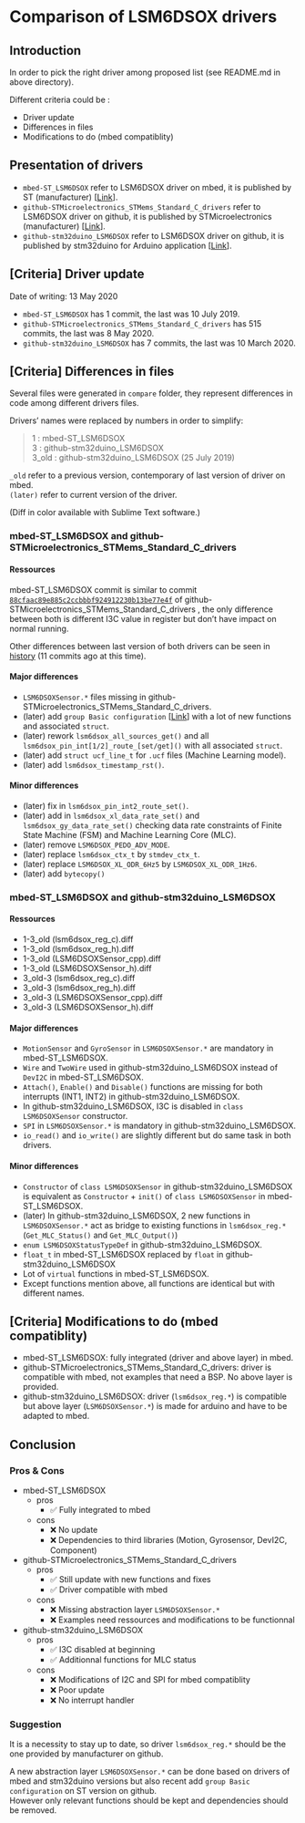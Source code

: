 # Comparison of LSM6DSOX drivers

## Introduction

In order to pick the right driver among proposed list (see README.md in above directory).

Different criteria could be : 

* Driver update
* Differences in files
* Modifications to do (mbed compatiblity)

## Presentation of drivers

* `mbed-ST_LSM6DSOX` refer to LSM6DSOX driver on mbed, it is published by ST (manufacturer) [[Link](https://os.mbed.com/teams/ST/code/LSM6DSOX/)].
* `github-STMicroelectronics_STMems_Standard_C_drivers` refer to LSM6DSOX driver on github, it is published by STMicroelectronics (manufacturer) [[Link](https://github.com/STMicroelectronics/STMems_Standard_C_drivers)].
* `github-stm32duino_LSM6DSOX` refer to LSM6DSOX driver on github, it is published by stm32duino for Arduino application [[Link](https://github.com/stm32duino/LSM6DSOX)]. 

## [Criteria] Driver update

Date of writing: 13 May 2020

* `mbed-ST_LSM6DSOX` has 1 commit, the last was 10 July 2019.
* `github-STMicroelectronics_STMems_Standard_C_drivers` has 515 commits, the last was 8 May 2020.
* `github-stm32duino_LSM6DSOX` has 7 commits, the last was 10 March 2020.

## [Criteria] Differences in files
Several files were generated in `compare` folder, they represent differences in code among different drivers files.

Drivers’ names were replaced by numbers in order to simplify:
> 1 : mbed-ST\_LSM6DSOX  
> 3 : github-stm32duino\_LSM6DSOX  
> 3\_old : github-stm32duino\_LSM6DSOX (25 July 2019)  

`_old` refer to a previous version, contemporary of last version of driver on mbed.  
`(later)` refer to current version of the driver.

(Diff in color available with Sublime Text software.)

### mbed-ST\_LSM6DSOX and github-STMicroelectronics\_STMems\_Standard\_C\_drivers  
#### Ressources  
mbed-ST\_LSM6DSOX commit is similar to commit [`88cfaac89e885c2ccbbbf924912230b13be77e4f`](https://github.com/STMicroelectronics/STMems_Standard_C_drivers/commit/88cfaac89e885c2ccbbbf924912230b13be77e4f) of github-STMicroelectronics\_STMems\_Standard\_C\_drivers , the only difference between both is different I3C value in register but don’t have impact on normal running.

Other differences between last version of both drivers can be seen in [history](https://github.com/STMicroelectronics/STMems_Standard_C_drivers/commits/master/lsm6dsox_STdC/driver) (11 commits ago at this time).

#### Major differences
* `LSM6DSOXSensor.*` files missing in github-STMicroelectronics\_STMems\_Standard\_C\_drivers.
* (later) add `group Basic configuration` [[Link](https://github.com/STMicroelectronics/STMems_Standard_C_drivers/blob/master/lsm6dsox_STdC/driver/lsm6dsox_reg.c#L9475)] with a lot of new functions and associated `struct`.
* (later) rework `lsm6dsox_all_sources_get()` and all `lsm6dsox_pin_int[1/2]_route_[set/get]()` with all associated `struct`.
* (later) add `struct ucf_line_t` for `.ucf` files (Machine Learning model).
* (later) add `lsm6dsox_timestamp_rst()`.

#### Minor differences
* (later) fix in `lsm6dsox_pin_int2_route_set()`.
* (later) add in `lsm6dsox_xl_data_rate_set()` and `lsm6dsox_gy_data_rate_set()` checking data rate constraints of Finite State Machine (FSM) and Machine Learning Core (MLC).
* (later) remove `LSM6DSOX_PEDO_ADV_MODE`.
* (later) replace `lsm6dsox_ctx_t` by `stmdev_ctx_t`.
* (later) replace `LSM6DSOX_XL_ODR_6Hz5` by `LSM6DSOX_XL_ODR_1Hz6`.
* (later) add `bytecopy()`

### mbed-ST\_LSM6DSOX and github-stm32duino\_LSM6DSOX
#### Ressources

* 1-3\_old (lsm6dsox\_reg\_c).diff 
* 1-3\_old (lsm6dsox\_reg\_h).diff
* 1-3\_old (LSM6DSOXSensor\_cpp).diff 
* 1-3\_old (LSM6DSOXSensor\_h).diff
* 3\_old-3 (lsm6dsox\_reg\_c).diff
* 3\_old-3 (lsm6dsox\_reg\_h).diff
* 3\_old-3 (LSM6DSOXSensor\_cpp).diff
* 3\_old-3 (LSM6DSOXSensor\_h).diff

#### Major differences
* `MotionSensor` and `GyroSensor` in `LSM6DSOXSensor.*` are mandatory in mbed-ST\_LSM6DSOX.
* `Wire` and `TwoWire` used in github-stm32duino\_LSM6DSOX instead of `DevI2C` in mbed-ST\_LSM6DSOX.
* `Attach()`, `Enable()` and `Disable()` functions are missing for both interrupts (INT1, INT2) in github-stm32duino\_LSM6DSOX.
* In github-stm32duino\_LSM6DSOX, I3C is disabled in `class LSM6DSOXSensor` constructor.
* `SPI` in `LSM6DSOXSensor.*` is mandatory in github-stm32duino\_LSM6DSOX.
* `io_read()` and `io_write()` are slightly different but do same task in both drivers.

#### Minor differences
* `Constructor` of `class LSM6DSOXSensor` in github-stm32duino\_LSM6DSOX is equivalent as `Constructor` + `init()` of `class LSM6DSOXSensor` in mbed-ST\_LSM6DSOX.
* (later) In github-stm32duino\_LSM6DSOX, 2 new functions in `LSM6DSOXSensor.*` act as bridge to existing functions in `lsm6dsox_reg.*` (`Get_MLC_Status()` and `Get_MLC_Output()`)
* `enum LSM6DSOXStatusTypeDef` in github-stm32duino\_LSM6DSOX.
* `float_t` in mbed-ST\_LSM6DSOX replaced by `float` in github-stm32duino\_LSM6DSOX
* Lot of `virtual` functions in mbed-ST\_LSM6DSOX.
* Except functions mention above, all functions are identical but with different names.

## [Criteria] Modifications to do (mbed compatiblity)

* mbed-ST\_LSM6DSOX: fully integrated (driver and above layer) in mbed.
* github-STMicroelectronics\_STMems\_Standard\_C\_drivers: driver is compatible with mbed, not examples that need a BSP. No above layer is provided.
* github-stm32duino\_LSM6DSOX: driver (`lsm6dsox_reg.*`) is compatible but above layer (`LSM6DSOXSensor.*`) is made for arduino and have to be adapted to mbed.

## Conclusion

### Pros & Cons

* mbed-ST\_LSM6DSOX
	* pros
		* ✅ Fully integrated to mbed
	* cons
		* ❌ No update
		* ❌ Dependencies to third libraries (Motion, Gyrosensor, DevI2C, Component)
* github-STMicroelectronics\_STMems\_Standard\_C\_drivers
	* pros
		* ✅ Still update with new functions and fixes
		* ✅ Driver compatible with mbed
	* cons
		* ❌ Missing abstraction layer `LSM6DSOXSensor.*`
		* ❌ Examples need ressources and modifications to be functionnal
* github-stm32duino\_LSM6DSOX
	* pros
		* ✅ I3C disabled at beginning
		* ✅ Additionnal functions for MLC status
	* cons
		* ❌ Modifications of I2C and SPI for mbed compatiblity
		* ❌ Poor update
		* ❌ No interrupt handler

### Suggestion

It is a necessity to stay up to date, so driver `lsm6dsox_reg.*` should be the one provided by manufacturer on github.

A new abstraction layer `LSM6DSOXSensor.*` can be done based on drivers of mbed and stm32duino versions but also recent add `group Basic configuration` on ST version on github.  
However only relevant functions should be kept and dependencies should be removed.
